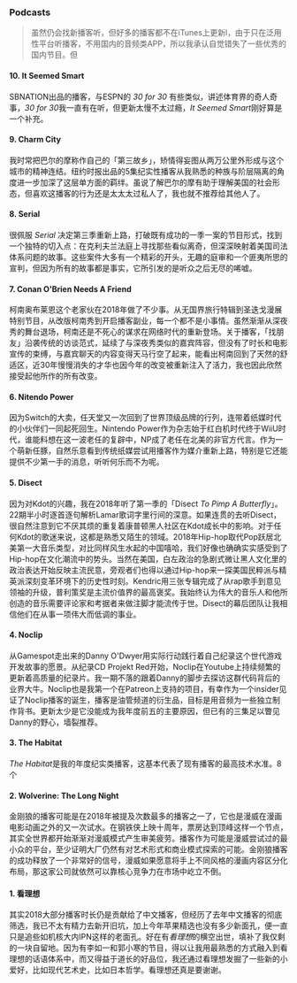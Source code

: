### Podcasts
> 虽然仍会找新播客听，但好多的播客都不在iTunes上更新l，由于只在泛用性平台听播客，不用国内的音频类APP，所以我承认自觉错失了一些优秀的国内节目。但
#### 10. It Seemed Smart
SBNATION出品的播客，与ESPN的 *30 for 30* 有些类似，讲述体育界的奇人奇事，*30 for 30*我一直有在听，但更新太慢不太过瘾，*It Seemed Smart*刚好算是一个补充。
#### 9. Charm City
我时常把巴尔的摩称作自己的「第三故乡」，矫情得妄图从两万公里外形成与这个城市的精神连结。纽约时报出品的5集纪实性播客从我熟悉的种族与阶层隔离的角度进一步加深了这层单方面的羁绊。虽说了解巴尔的摩有助于理解美国的社会形态，但喜欢这播客的行为还是太太太过私人了，我也就不推荐给其他人了。
#### 8. Serial
很佩服 *Serial* 决定第三季重新上路，打破既有成功的一季一案的节目形式，找到一个独特的切入点：在克利夫兰法庭上寻找那些看似离奇，但深深映射着美国司法体系问题的故事。这些案件大多有一个精彩的开头，无趣的庭审和一个匪夷所思的宣判，但因为所有的故事都是事实，它所引发的是听众之后无尽的唏嘘。
#### 7. Conan O'Brien Needs A Friend
柯南奥布莱恩这个老家伙在2018年做了不少事。从无国界旅行特辑到圣迭戈漫展特别节目，从改版柯南秀到开启播客副业，每一个都不是小事情。虽然渐渐从深夜秀的舞台退场，柯南还是不死心的谋求在网络时代的重新登场。关于播客，「找朋友」沿袭传统的访谈范式，延续了与深夜秀类似的嘉宾阵容，但没有了时长和电影宣传的束缚，与嘉宾聊天的内容变得天马行空了起来，能看出柯南回到了天然的舒适区，近30年慢慢消失的才华也因今年的改变被重新注入了活力，我也因此欣然接受起他所作的所有改变。
#### 6. Nitendo Power
因为Switch的大卖，任天堂又一次回到了世界顶级品牌的行列，连带着纸媒时代的小伙伴们一同起死回生。Nintendo Power作为杂志始于红白机时代终于WiiU时代，谁能料想在这一波老任的复辟中，NP成了老任在北美的非官方代言。作为一个萌新任豚，自然乐意看到传统纸媒尝试用播客作为媒介重新上路，特别是它还能提供不少第一手的消息，听听何乐而不为呢。
#### 5. Disect
因为对Kdot的兴趣，我在2018年听了第一季的「Disect *To Pimp A Butterfly*」。22期半小时逐首逐句解析Lamar歌词字里行间的深意。如果连贯的去听Disect，很自然注意到它不厌其烦的重复着康普顿黑人社区在Kdot成长中的影响。对于任何Kdot的歌迷来说，这都是熟悉又陌生的领域。2018年Hip-hop取代Pop跃居北美第一大音乐类型，对比同样风生水起的中国嘻哈，我们好像也确确实实感受到了Hip-hop在文化潮流中的势头。当然在美国，白左政治的急剧式微让黑人文化里的政治表达开始反映主流民意，旁观者们也得以通过Hip-hop来一探美国民粹派与精英派深刻变革环境下的历史性时刻。Kendric用三张专辑完成了从rap歌手到意见领袖的升级，普利策奖是主流价值界的最高褒奖。我始终认为伟大的音乐人和他所创造的音乐需要评论家和考据者来做注脚才能流传于世。Disect的幕后团队让我相信他们在从事一项伟大而低调的事业。
#### 4. Noclip
从Gamespot走出来的Danny O'Dwyer用实际行动践行着自己纪录这个世代游戏开发故事的愿景。从纪录CD Projekt Red开始，Noclip在Youtube上持续频繁的更新着高质量的纪录片。我一期不落的跟着Danny的脚步去探访这群代码背后的业界大牛。Noclip也是我第一个在Patreon上支持的项目，有幸作为一个insider见证了Noclip播客的诞生，播客是油管频道的衍生品，目标是用音频为一些独立制作背书。更新太少是它没能成为我年度前五的主要原因，但已有的三集足以瞥见Danny的野心，墙裂推荐。
#### 3. The Habitat
*The Habitat*是我的年度纪实类播客，这基本代表了现有播客的最高技术水准。8个
#### 2. Wolverine: The Long Night
金刚狼的播客可能是在2018年被提及次数最多的播客之一了，它也是漫威在漫画电影动画之外的又一次试水。在钢铁侠上映十周年，票房达到顶峰这样一个节点，其实全世界都开始渐渐对漫威模式产生审美疲劳。播客作为可能是漫威尝试过的最小众的平台，至少证明大厂仍然有对艺术形式和商业模式探索的可能。金刚狼播客的成功释放了一个非常好的信号，漫威如果愿意将手上不同风格的漫画内容区分化布局，那这家公司就依然可以靠核心竞争力在市场中屹立不倒。
#### 1. 看理想
其实2018大部分播客时长仍是贡献给了中文播客，但经历了去年中文播客的彻底筛选，我已不太有精力去新开旧坑，加上今年苹果精选也没有多少新面孔，便一直只是追些如机核大内IPN这样的老面孔。好在有*看理想*的横空出世，填补了我仅剩的一块自留地。因为有李如一和郭小寒的节目，得以让我用最熟悉的方式融入到看理想的话语体系中，而又得益于道长的好品位，我还通过看理想发掘了一些新的小爱好，比如现代艺术史，比如日本哲学。看理想还真是要谢谢。
<!--stackedit_data:
eyJoaXN0b3J5IjpbODc3MTYyNDEyLDEzNjg0MDM3NDddfQ==
-->